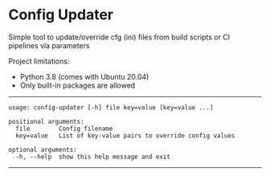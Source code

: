 # Config Updater

Simple tool to update/override cfg (ini) files from build scripts or CI pipelines via parameters

Project limitations:
  - Python 3.8 (comes with Ubuntu 20.04)
  - Only built-in packages are allowed

---


```text
usage: config-updater [-h] file key=value [key=value ...]

positional arguments:
  file        Config filename
  key=value   List of key-value pairs to override config values

optional arguments:
  -h, --help  show this help message and exit
```

---
